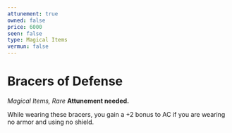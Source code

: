 ```yaml
---
attunement: true
owned: false
price: 6000
seen: false
type: Magical Items
vermun: false
---
```

# Bracers of Defense

*Magical Items, Rare* **Attunement needed.**

While wearing these bracers, you gain a +2 bonus to AC if you are wearing no armor and using no shield.